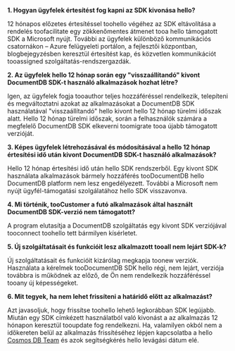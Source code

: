 **1. Hogyan ügyfelek értesítést fog kapni az SDK kivonása hello?**

12 hónapos előzetes értesítéssel toohello végéhez az SDK eltávolítása a rendelés toofacilitate egy zökkenőmentes átmenet tooa hello támogatott SDK a Microsoft nyújt. További az ügyfelek különböző kommunikációs csatornákon – Azure felügyeleti portálon, a fejlesztői központban, blogbejegyzésben keresztül értesítést kap, és közvetlen kommunikációt tooassigned szolgáltatás-rendszergazdák.

**2. Az ügyfelek hello 12 hónap során egy "visszaállítandó" kivont DocumentDB SDK-t használó alkalmazások hozhat létre?** 

Igen, az ügyfelek fogja tooauthor teljes hozzáféréssel rendelkezik, telepíteni és megváltoztatni azokat az alkalmazásokat a DocumentDB SDK használatával "visszaállítandó" hello kivont hello 12 hónap türelmi időszak alatt. Hello 12 hónap türelmi időszak, során a felhasználók számára a megfelelő DocumentDB SDK elkeverni toomigrate tooa újabb támogatott verzióját.

**3. Képes ügyfelek létrehozásával és módosításával a hello 12 hónap értesítési idő után kivont DocumentDB SDK-t használó alkalmazások?**

Hello 12 hónap értesítési idő után hello SDK rendszerből. Egy kivont SDK használata alkalmazások bármely hozzáférés tooDocumentDB hello DocumentDB platform nem lesz engedélyezett. További a Microsoft nem nyújt ügyfél-támogatási szolgálatához hello SDK visszavonva.

**4. Mi történik, tooCustomer a futó alkalmazások által használt DocumentDB SDK-verzió nem támogatott?**

A program elutasítja a DocumentDB szolgáltatás egy kivont SDK verziójával tooconnect toohello tett bármilyen kísérletet. 

**5. Új szolgáltatásait és funkcióit lesz alkalmazott tooall nem lejárt SDK-k?**

Új szolgáltatásait és funkcióit kizárólag megkapja toonew verziók. Használata a kérelmek tooDocumentDB SDK hello régi, nem lejárt, verziója továbbra is működnek az előző, de Ön nem rendelkezik hozzáféréssel tooany új képességeket.  

**6. Mit tegyek, ha nem lehet frissíteni a határidő előtt az alkalmazást?**

Azt javasoljuk, hogy frissítse toohello lehető legkorábban SDK legújabb. Miután egy SDK címkézett használatból való kivonást a az alkalmazás 12 hónapon keresztül tooupdate fog rendelkezni. Ha, valamilyen okból nem a időkereten belül az alkalmazás frissítéséhez lépjen kapcsolatba a hello [Cosmos DB Team](mailto:askcosmosdb@microsoft.com) és azok segítségkérés hello levágási dátum elé.

